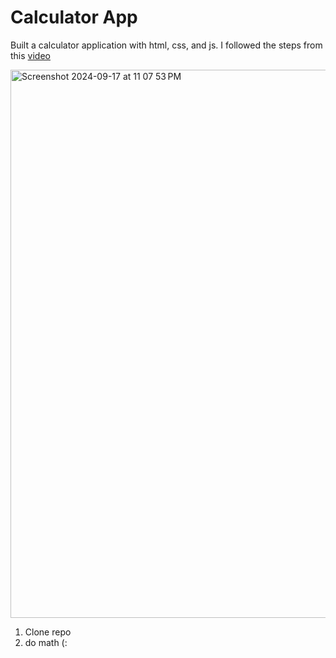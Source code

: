# Calculator App

Built a calculator application with html, css, and js.
I followed the steps from this [video](https://youtu.be/j59qQ7YWLxw)

<img width="877" alt="Screenshot 2024-09-17 at 11 07 53 PM" src="https://github.com/user-attachments/assets/ea204e0a-1f99-4f65-9731-0566b013d157">



1. Clone repo
2. do math (:

